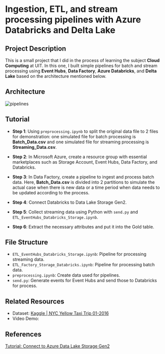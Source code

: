 # Ingestion, ETL, and stream processing pipelines with Azure Databricks and Delta Lake

## Project Description

This is a small project that I did in the process of learning the subject **Cloud Computing** at UIT. In this one, I built simple pipelines for batch and stream 
processing using **Event Hubs**, **Data Factory**, **Azure Databricks**, and **Delta Lake** based on the architecture mentioned below.

## Architecture 

![pipelines](https://github.com/ngochien1007/yellow-tripdata/assets/154615929/48fc1c15-9560-44a0-8d2e-7f1401b1297f)

## Tutorial

- **Step 1**: Using `preprocessing.ipynb` to split the original data file to 2 files for demonstration: one simulated file for batch processing is **Batch_Data.csv** and one simulated file for streaming processing is **Streaming_Data.csv**.

- **Step 2**: In Microsoft Azure, create a resource group with essential marketplaces such as Storage Account, Event Hubs, Data Factory, and Databricks.

- **Step 3**: In Data Factory, create a pipeline to ingest and process batch data. Here, **Batch_Data.csv** is divided into 2 partitions to simulate the actual case when there is new data or a time period when data needs to be updated according to the process.

- **Step 4**: Connect Databricks to Data Lake Storage Gen2.

- **Step 5**: Collect streaming data using Python with `send.py` and `ETL_EventHubs_Databricks_Storage.ipynb`.

- **Step 6**: Extract the necessary attributes and put it into the Gold table.

## File Structure

- `ETL_EventHubs_Databricks_Storage.ipynb`: Pipeline for processing streaming data.
- `ETL_Factory_Storage_Databricks.ipynb`: Pipeline for processing batch data.
- `preprocessing.ipynb`: Create data used for pipelines.
- `send.py`: Generate events for Event Hubs and send those to Databricks for process.

## Related Resources
- Dataset: [Kaggle | NYC Yellow Taxi Trip 01-2016](https://www.kaggle.com/datasets/elemento/nyc-yellow-taxi-trip-data?select=yellow_tripdata_2016-01.csv)
- Video Demo:

## References
[Tutorial: Connect to Azure Data Lake Storage Gen2](https://learn.microsoft.com/en-us/azure/databricks/getting-started/connect-to-azure-storage)
